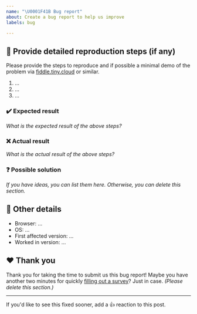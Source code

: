 ```yaml
---
name: "\U0001F41B Bug report"
about: Create a bug report to help us improve
labels: bug

---
```


## 📝 Provide detailed reproduction steps (if any)
Please provide the steps to reproduce and if possible a minimal demo of the problem via [fiddle.tiny.cloud](fiddle.tiny.cloud) or similar.
1. …
2. …
3. …

### ✔️ Expected result
*What is the expected result of the above steps?*

### ❌ Actual result
*What is the actual result of the above steps?*

### ❓ Possible solution
*If you have ideas, you can list them here. Otherwise, you can delete this section.*

## 📃 Other details
- Browser: …
- OS: …
- First affected version: …
- Worked in version: …

## ❤️ Thank you
Thank you for taking the time to submit us this bug report! Maybe you have another two minutes for quickly [filling out a survey](https://hugerte.org)? Just in case.
_(Please delete this section.)_

---

If you'd like to see this fixed sooner, add a 👍 reaction to this post.
